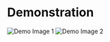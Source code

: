 # Demonstration

![Demo Image 1](https://raw.githubusercontent.com/yamyard/golang-quant/main/docs/demo/image_1.jpg)
![Demo Image 2](https://raw.githubusercontent.com/yamyard/golang-quant/main/docs/demo/image_2.jpg)
